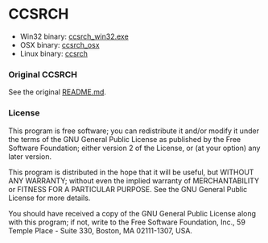 # CCSRCH

- Win32 binary: [ccsrch_win32.exe](ccsrch_win32.exe)
- OSX binary: [ccsrch_osx](ccsrch_osx)
- Linux binary: [ccsrch](ccsrch)

### Original CCSRCH

See the original [README.md](https://github.com/adamcaudill/ccsrch).

### License

This program is free software; you can redistribute it and/or modify
it under the terms of the GNU General Public License as published by
the Free Software Foundation; either version 2 of the License, or (at
your option) any later version.
 
This program is distributed in the hope that it will be useful, but
WITHOUT ANY WARRANTY; without even the implied warranty of
MERCHANTABILITY or FITNESS FOR A PARTICULAR PURPOSE.  See the GNU
General Public License for more details.
 
You should have received a copy of the GNU General Public License
along with this program; if not, write to the Free Software
Foundation, Inc., 59 Temple Place - Suite 330, Boston, MA 02111-1307,
USA.
